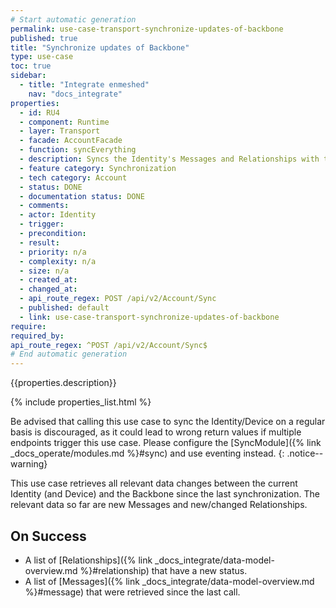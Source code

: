 ```yaml
---
# Start automatic generation
permalink: use-case-transport-synchronize-updates-of-backbone
published: true
title: "Synchronize updates of Backbone"
type: use-case
toc: true
sidebar:
  - title: "Integrate enmeshed"
    nav: "docs_integrate"
properties:
  - id: RU4
  - component: Runtime
  - layer: Transport
  - facade: AccountFacade
  - function: syncEverything
  - description: Syncs the Identity's Messages and Relationships with the Backbone. Checks for new or changed Relationships. Checks for new or updated Messages. Returns all affected Relationships and Messages.
  - feature category: Synchronization
  - tech category: Account
  - status: DONE
  - documentation status: DONE
  - comments:
  - actor: Identity
  - trigger:
  - precondition:
  - result:
  - priority: n/a
  - complexity: n/a
  - size: n/a
  - created_at:
  - changed_at:
  - api_route_regex: POST /api/v2/Account/Sync
  - published: default
  - link: use-case-transport-synchronize-updates-of-backbone
require:
required_by:
api_route_regex: ^POST /api/v2/Account/Sync$
# End automatic generation
---
```


{{properties.description}}

{% include properties_list.html %}

Be advised that calling this use case to sync the Identity/Device on a regular basis is discouraged, as it could lead to wrong return values if multiple endpoints trigger this use case.
Please configure the [SyncModule]({% link _docs_operate/modules.md %}#sync) and use eventing instead.
{: .notice--warning}

This use case retrieves all relevant data changes between the current Identity (and Device) and the Backbone since the last synchronization. The relevant data so far are new Messages and new/changed Relationships.

## On Success

- A list of [Relationships]({% link _docs_integrate/data-model-overview.md %}#relationship) that have a new status.
- A list of [Messages]({% link _docs_integrate/data-model-overview.md %}#message) that were retrieved since the last call.

